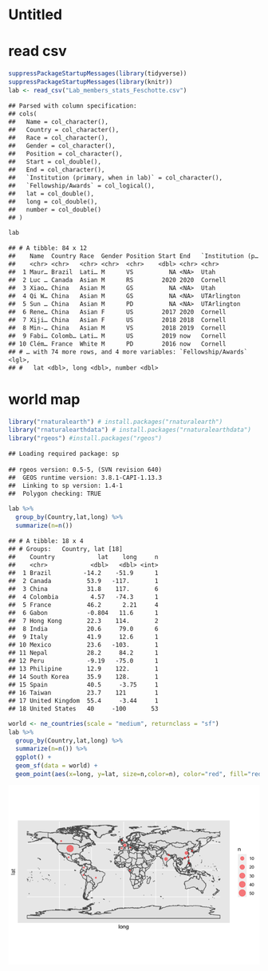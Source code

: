 Untitled
================

read csv
========

``` r
suppressPackageStartupMessages(library(tidyverse))
suppressPackageStartupMessages(library(knitr))
lab <- read_csv("Lab_members_stats_Feschotte.csv")
```

    ## Parsed with column specification:
    ## cols(
    ##   Name = col_character(),
    ##   Country = col_character(),
    ##   Race = col_character(),
    ##   Gender = col_character(),
    ##   Position = col_character(),
    ##   Start = col_double(),
    ##   End = col_character(),
    ##   `Institution (primary, when in lab)` = col_character(),
    ##   `Fellowship/Awards` = col_logical(),
    ##   lat = col_double(),
    ##   long = col_double(),
    ##   number = col_double()
    ## )

``` r
lab
```

    ## # A tibble: 84 x 12
    ##    Name  Country Race  Gender Position Start End   `Institution (p…
    ##    <chr> <chr>   <chr> <chr>  <chr>    <dbl> <chr> <chr>           
    ##  1 Maur… Brazil  Lati… M      VS          NA <NA>  Utah            
    ##  2 Luc … Canada  Asian M      RS        2020 2020  Cornell         
    ##  3 Xiao… China   Asian M      GS          NA <NA>  Utah            
    ##  4 Qi W… China   Asian M      GS          NA <NA>  UTArlington     
    ##  5 Sun … China   Asian M      PD          NA <NA>  UTArlington     
    ##  6 Rene… China   Asian F      US        2017 2020  Cornell         
    ##  7 Xiji… China   Asian F      US        2018 2018  Cornell         
    ##  8 Min-… China   Asian M      VS        2018 2019  Cornell         
    ##  9 Fabi… Colomb… Lati… M      US        2019 now   Cornell         
    ## 10 Clém… France  White M      PD        2016 now   Cornell         
    ## # … with 74 more rows, and 4 more variables: `Fellowship/Awards` <lgl>,
    ## #   lat <dbl>, long <dbl>, number <dbl>

world map
=========

``` r
library("rnaturalearth") # install.packages("rnaturalearth")
library("rnaturalearthdata") # install.packages("rnaturalearthdata")
library("rgeos") #install.packages("rgeos")
```

    ## Loading required package: sp

    ## rgeos version: 0.5-5, (SVN revision 640)
    ##  GEOS runtime version: 3.8.1-CAPI-1.13.3 
    ##  Linking to sp version: 1.4-1 
    ##  Polygon checking: TRUE

``` r
lab %>% 
  group_by(Country,lat,long) %>% 
  summarize(n=n())
```

    ## # A tibble: 18 x 4
    ## # Groups:   Country, lat [18]
    ##    Country            lat    long     n
    ##    <chr>            <dbl>   <dbl> <int>
    ##  1 Brazil         -14.2    -51.9      1
    ##  2 Canada          53.9   -117.       1
    ##  3 China           31.8    117.       6
    ##  4 Colombia         4.57   -74.3      1
    ##  5 France          46.2      2.21     4
    ##  6 Gabon           -0.804   11.6      1
    ##  7 Hong Kong       22.3    114.       2
    ##  8 India           20.6     79.0      6
    ##  9 Italy           41.9     12.6      1
    ## 10 Mexico          23.6   -103.       1
    ## 11 Nepal           28.2     84.2      1
    ## 12 Peru            -9.19   -75.0      1
    ## 13 Philipine       12.9    122.       1
    ## 14 South Korea     35.9    128.       1
    ## 15 Spain           40.5     -3.75     1
    ## 16 Taiwan          23.7    121        1
    ## 17 United Kingdom  55.4     -3.44     1
    ## 18 United States   40     -100       53

``` r
world <- ne_countries(scale = "medium", returnclass = "sf")
lab %>% 
  group_by(Country,lat,long) %>% 
  summarize(n=n()) %>% 
  ggplot() +
  geom_sf(data = world) +
  geom_point(aes(x=long, y=lat, size=n,color=n), color="red", fill="red", alpha=0.5, shape=21) 
```

![](world_map_files/figure-markdown_github/unnamed-chunk-4-1.png)
